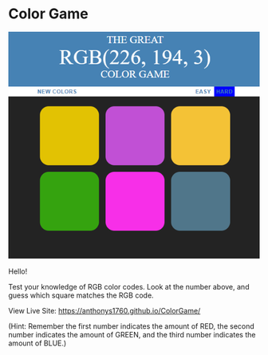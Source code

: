 # Color Game

![Color Game](color.jpg)

Hello!

Test your knowledge of RGB color codes. Look at the number above, and guess which square matches the RGB code.

View Live Site: https://anthonys1760.github.io/ColorGame/

(Hint: Remember the first number indicates the amount of RED, the second number indicates the amount of GREEN, and the third number indicates the amount of BLUE.)